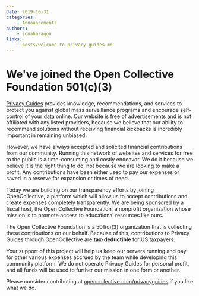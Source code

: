 ```yaml
---
date: 2019-10-31
categories:
    - Announcements
authors:
    - jonaharagon
links:
    - posts/welcome-to-privacy-guides.md
---
```

# We've joined the Open Collective Foundation 501(c)(3)

[Privacy Guides](https://www.privacyguides.org) provides knowledge, recommendations, and services to protect you against global mass surveillance programs and encourage self-control of your data online. Our website is free of advertisements and is not affiliated with any listed providers, because we believe that our ability to recommend solutions without receiving financial kickbacks is incredibly important in remaining unbiased.<!-- more -->

However, we have always accepted and solicited financial contributions from our community. Running this network of websites and services for free to the public is a time-consuming and costly endeavor. We do it because we believe it is the right thing to do, not because we are looking to make a profit. Any contributions have been either used to pay our expenses or saved in a reserve for expansion or times of need.

Today we are building on our transparency efforts by joining OpenCollective, a platform which will allow us to accept contributions and create expenses completely transparently. We are being sponsored by a fiscal host, the Open Collective Foundation, a nonprofit organization whose mission is to promote access to educational resources like ours.

The Open Collective Foundation is a 501(c)(3) organization that is collecting these contributions on our behalf. Because of this, contributions to Privacy Guides through OpenCollective are **tax-deductible** for US taxpayers.

Your support of this project will help us keep our servers running and pay for other various expenses accrued by the team while developing this community platform. We do not operate Privacy Guides for personal profit, and all funds will be used to further our mission in one form or another.

Please consider contributing at [opencollective.com/privacyguides](https://opencollective.com/privacyguides) if you like what we do.

